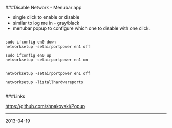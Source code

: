 ###Disable Network - Menubar app

- single click to enable or disable
- similar to log me in - gray/black
- menubar popup to configure which one to disable with one click.

```

sudo ifconfig en0 down
networksetup -setairportpower en1 off

sudo ifconfig en0 up
networksetup -setairportpower en1 on


networksetup -setairportpower en1 off

networksetup -listallhardwareports


```
###Links

https://github.com/shpakovski/Popup


---
2013-04-19